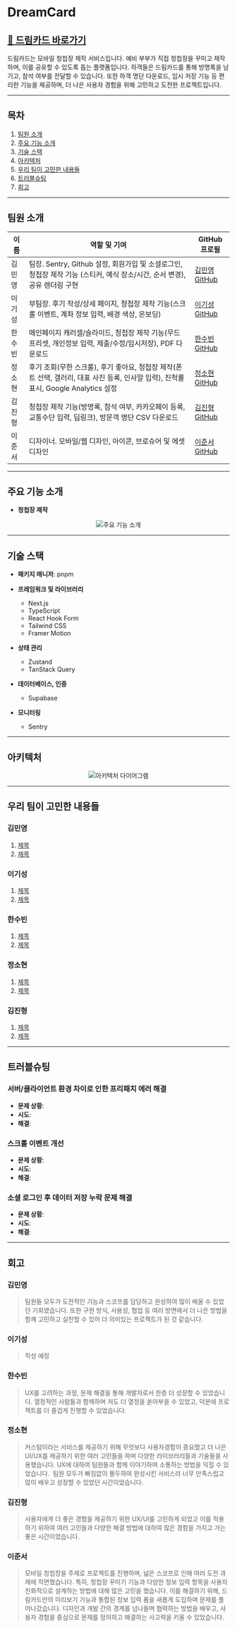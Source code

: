 # DreamCard

## [💌 드림카드 바로가기](https://www.dream-card.co.kr/)

드림카드는 모바일 청첩장 제작 서비스입니다. 예비 부부가 직접 청첩장을 꾸미고 제작하며, 이를 공유할 수 있도록 돕는 플랫폼입니다. 하객들은 드림카드를 통해 방명록을 남기고, 참석 여부를 전달할 수 있습니다. 또한 하객 명단 다운로드, 임시 저장 기능 등 편리한 기능을 제공하며, 더 나은 사용자 경험을 위해 고민하고 도전한 프로젝트입니다.

---

## 목차
1. [팀원 소개](#팀원-소개)
2. [주요 기능 소개](#주요-기능-소개)
3. [기술 스택](#기술-스택)
4. [아키텍처](#아키텍처)
5. [우리 팀이 고민한 내용들](#우리-팀이-고민한-내용들)
6. [트러블슈팅](#트러블슈팅)
7. [회고](#회고)

---

## 팀원 소개

| 이름      | 역할 및 기여                                                                                              | GitHub 프로필                |
|-----------|----------------------------------------------------------------------------------------------------------|-------------------------------|
| 김민영    | 팀장. Sentry, Github 설정, 회원가입 및 소셜로그인, 청첩장 제작 기능 (스티커, 예식 장소/시간, 순서 변경), 공유 렌더링 구현 | [김민영 GitHub](#)           |
| 이기성    | 부팀장. 후기 작성/상세 페이지, 청첩장 제작 기능(스크롤 이벤트, 계좌 정보 입력, 배경 색상, 온보딩)              | [이기성 GitHub](#)           |
| 한수빈    | 메인페이지 캐러셀/슬라이드, 청첩장 제작 기능(무드 프리셋, 개인정보 입력, 제출/수정/임시저장), PDF 다운로드      | [한수빈 GitHub](#)           |
| 정소현    | 후기 조회(무한 스크롤), 후기 좋아요, 청첩장 제작(폰트 선택, 갤러리, 대표 사진 등록, 인사말 입력), 진척률 표시, Google Analytics 설정 | [정소현 GitHub](#)           |
| 김진형    | 청첩장 제작 기능(방명록, 참석 여부, 카카오페이 등록, 교통수단 입력, 딥링크), 방문객 명단 CSV 다운로드            | [김진형 GitHub](#)           |
| 이준서    | 디자이너. 모바일/웹 디자인, 아이콘, 브로슈어 및 에셋 디자인                                                | [이준서 GitHub](#)           |

---

## 주요 기능 소개

- **청첩장 제작**

<div align="center">
  <img src="your-image-path-here" alt="주요 기능 소개" />
</div>

---

## 기술 스택

- **패키지 매니저**: pnpm

- **프레임워크 및 라이브러리**
    - Next.js
    - TypeScript
    - React Hook Form
    - Tailwind CSS
    - Framer Motion

- **상태 관리**
    - Zustand
    - TanStack Query

- **데이터베이스, 인증**
    - Supabase

- **모니터링**
    - Sentry

---

## 아키텍처

<div align="center">
  <img src="your-image-path-here" alt="아키텍처 다이어그램" />
</div>

---

## 우리 팀이 고민한 내용들

### 김민영
1. [제목](#링크)
2. [제목](#링크)

### 이기성
1. [제목](#링크)
2. [제목](#링크)

### 한수빈
1. [제목](#링크)
2. [제목](#링크)

### 정소현
1. [제목](#링크)
2. [제목](#링크)

### 김진형
1. [제목](#링크)
2. [제목](#링크)

---

## 트러블슈팅

### 서버/클라이언트 환경 차이로 인한 프리패치 에러 해결
- **문제 상황**: 
- **시도**: 
- **해결**: 

### 스크롤 이벤트 개선
- **문제 상황**: 
- **시도**: 
- **해결**: 

### 소셜 로그인 후 데이터 저장 누락 문제 해결
- **문제 상황**: 
- **시도**: 
- **해결**: 

---

## 회고

### 김민영
> 팀원들 모두가 도전적인 기능과 스코프를 담당하고 완성하여 많이 배울 수 있었던 기회였습니다.
또한 구현 방식, 사용성, 협업 등 여러 방면에서 더 나은 방법을 함께 고민하고 실천할 수 있어 더 의미있는 프로젝트가 된 것 같습니다.

### 이기성
> 작성 예정

### 한수빈
> UX를 고려하는 과정, 문제 해결을 통해 개발자로서 한층 더 성장할 수 있었습니다.
열정적인 사람들과 함께하며 저도 더 열정을 쏟아부을 수 있었고, 덕분에 프로젝트를 더 즐겁게 진행할 수 있었습니다.

### 정소현
> 커스텀이라는 서비스를 제공하기 위해 무엇보다 사용자경험이 중요했고 더 나은 UI/UX를 제공하기 위한 여러 고민들을 하며 다양한 라이브러리들과 기술들을 사용했습니다. UX에 대하여 팀원들과 함께 이야기하며 소통하는 방법을 익힐 수 있었습니다.  팀원 모두가 빠짐없이 몰두하여 완성시킨 서비스라 너무 만족스럽고 많이 배우고 성장할 수 있었던 시간이었습니다.

### 김진형
> 사용자에게 더 좋은 경험을 제공하기 위한 UX/UI를 고민하게 되었고 이를 적용하기 위하여 여러 고민들과 다양한 해결 방법에 대하여 많은 경험을 가지고 가는 좋은 시간이었습니다.

### 이준서
> 모바일 청첩장을 주제로 프로젝트를 진행하며, 넓은 스코프로 인해 여러 도전 과제에 직면했습니다. 특히, 청첩장 꾸미기 기능과 다양한 정보 입력 항목을 사용자 친화적으로 설계하는 방법에 대해 많은 고민을 했습니다. 이를 해결하기 위해, 드림카드만의 미리보기 기능과 통합된 정보 입력 폼을 새롭게 도입하며 문제를 풀어나갔습니다. 디자인과 개발 간의 경계를 넘나들며 협력하는 방법을 배우고, 사용자 경험을 중심으로 문제를 정의하고 해결하는 사고력을 키울 수 있었습니다.